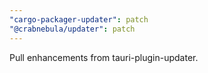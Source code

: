```yaml
---
"cargo-packager-updater": patch
"@crabnebula/updater": patch
---
```


Pull enhancements from tauri-plugin-updater.
